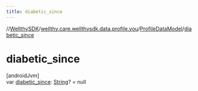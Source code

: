 ```yaml
---
title: diabetic_since
---
```

//[WellthySDK](../../../index.html)/[wellthy.care.wellthysdk.data.profile.you](../index.html)/[ProfileDataModel](index.html)/[diabetic_since](diabetic_since.html)



# diabetic_since



[androidJvm]\
var [diabetic_since](diabetic_since.html): [String](https://kotlinlang.org/api/latest/jvm/stdlib/kotlin/-string/index.html)? = null




